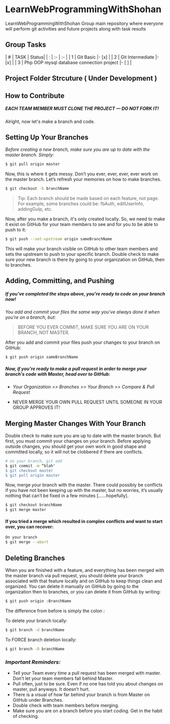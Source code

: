 # LearnWebProgrammingWithShohan
LearnWebProgrammingWithShohan Group main repository where everyone will perform git activities and future projects along with task results

## Group Tasks

| # | TASK                                      | Status|
| : |   :-                                      | :-    |
| 1 | Git Basic                                 |- [x]  |
| 2 | Git Intermediate                          |- [x]  |
| 3 | Php OOP mysql database connection project |- [ ]  |

## Project Folder Strcuture ( Under Development )

## How to Contribute


##### _EACH TEAM MEMBER MUST CLONE THE PROJECT — DO NOT FORK IT!_
Alright, now let's make a branch and code.

## Setting Up Your Branches

*Before creating a new branch, make sure you are up to date with the master branch. Simply:*
```sh
$ git pull origin master
```

Now, this is where it gets messy. Don’t you ever, ever, ever, ever work on the master branch. Let’s refresh your memories on how to make branches.
```sh
$ git checkout -b branchName
```
>Tip: Each branch should be made based on each feature, not page. For example, some branches could be:
fbAuth,
editUserInfo,
addingGulp,
etc.

Now, after you make a branch, it's only created locally. So, we need to make it exist on GitHub for your team members to see and for you to be able to push to it:

```sh
$ git push --set-upstream origin sameBranchName
```
This will make your branch visible on GitHub to other team members and sets the upstream to push to your specific branch. Double check to make sure your new branch is there by going to your organization on GitHub, then to branches.

## Adding, Committing, and Pushing
##### If you've completed the steps above, you're ready to code on your branch now!

*You add and commit your files the same way you've always done it when you’re on a branch, but:*

>BEFORE YOU EVER COMMIT, MAKE SURE YOU ARE ON YOUR BRANCH, NOT MASTER.

After you add and commit your files push your changes to your branch on GitHub:
```sh
$ git push origin sameBranchName
```
##### Now, if you’re ready to make a pull request in order to merge your branch's code with Master, head over to GitHub:
- _Your Organization >> Branches >> Your Branch >> Compare & Pull Request_

- NEVER MERGE YOUR OWN PULL REQUEST UNTIL SOMEONE IN YOUR GROUP APPROVES IT!

## Merging Master Changes With Your Branch
Double check to make sure you are up to date with the master branch. But first, you must commit your changes on your branch. Before applying outside changes, you should get your own work in good shape and committed locally, so it will not be clobbered if there are conflicts.

```sh
# on your branch, git add
$ git commit -m “blah"
$ git checkout master
$ git pull origin master
```
Now, merge your branch with the master. There could possibly be conflicts if you have not been keeping up with the master, but no worries, it’s usually nothing that can’t be fixed in a few minutes [……hopefully].

```sh
$ git checkout branchName
$ git merge master
```

#### If you tried a merge which resulted in complex conflicts and want to start over, you can recover:

```sh
On your branch
$ git merge --abort
```

## Deleting Branches
When you are finished with a feature, and everything has been merged with the master branch via pull request, you should delete your branch associated with that feature locally and on GitHub to keep things clean and organized. You can delete it manually on GitHub by going to the organization then to branches, or you can delete it from GitHub by writing:

```sh
$ git push origin :BranchName
```
The difference from before is simply the colon :

To delete your branch locally:

```sh
$ git branch -d branchName
```

To FORCE branch deletion locally:

```sh
$ git branch -D branchName
```

### _Important Reminders:_

- Tell your Team every time a pull request has been merged with master. Don’t let your team members fall behind Master.
- Pull often, just to be sure. Even if no one has told you about changes on master, pull anyways. It doesn’t hurt.
- There is a visual of how far behind your branch is from Master on GitHub under Branches.
- Double check with team members before merging.
- Make sure you are on a branch before you start coding. Get in the habit of checking.
